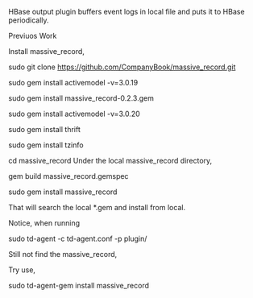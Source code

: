 HBase output plugin buffers event logs in local file and puts it to HBase periodically.

Previuos Work

Install massive_record,

sudo git clone https://github.com/CompanyBook/massive_record.git

sudo gem install activemodel -v=3.0.19

sudo gem install massive_record-0.2.3.gem

sudo gem install activemodel -v=3.0.20

sudo gem install thrift

sudo gem install tzinfo

cd massive_record
Under the local massive_record directory,

gem build massive_record.gemspec

sudo gem install massive_record

That will search the local *.gem and install from local.

Notice, when running

 sudo td-agent -c td-agent.conf -p plugin/

Still not find the massive_record,

Try use,

sudo td-agent-gem install massive_record
